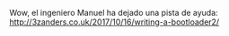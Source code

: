 Wow, el ingeniero Manuel ha dejado una pista de ayuda:
http://3zanders.co.uk/2017/10/16/writing-a-bootloader2/
